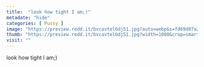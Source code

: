 ```yaml
---
title:  "look how tight I am;)"
metadate: "hide"
categories: [ Pussy ]
image: "https://preview.redd.it/bvcavtel6dj51.jpg?auto=webp&s=fd69d07a2ae642d20ab5224ddb24a8933ce40efc"
thumb: "https://preview.redd.it/bvcavtel6dj51.jpg?width=1080&crop=smart&auto=webp&s=6d5eaa1333a33b822bb3429b1d8a74db61ac61c4"
visit: ""
---
```

look how tight I am;)

